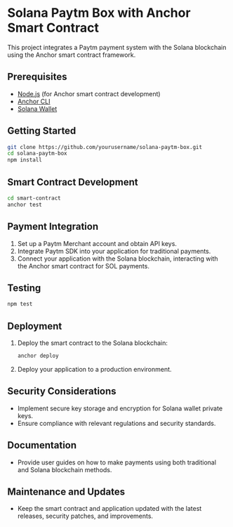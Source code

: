 # Solana Paytm Box with Anchor Smart Contract

This project integrates a Paytm payment system with the Solana blockchain using the Anchor smart contract framework.

## Prerequisites

- [Node.js](https://nodejs.org/) (for Anchor smart contract development)
- [Anchor CLI](https://project-serum.github.io/anchor/getting-started/installation.html)
- [Solana Wallet](https://docs.solana.com/wallet-guide/getting-started)

## Getting Started

```bash
git clone https://github.com/yourusername/solana-paytm-box.git
cd solana-paytm-box
npm install
```

## Smart Contract Development

```bash
cd smart-contract
anchor test
```

## Payment Integration

1. Set up a Paytm Merchant account and obtain API keys.
2. Integrate Paytm SDK into your application for traditional payments.
3. Connect your application with the Solana blockchain, interacting with the Anchor smart contract for SOL payments.

## Testing

```bash
npm test
```

## Deployment

1. Deploy the smart contract to the Solana blockchain:

   ```bash
   anchor deploy
   ```

2. Deploy your application to a production environment.

## Security Considerations

- Implement secure key storage and encryption for Solana wallet private keys.
- Ensure compliance with relevant regulations and security standards.

## Documentation

- Provide user guides on how to make payments using both traditional and Solana blockchain methods.

## Maintenance and Updates

- Keep the smart contract and application updated with the latest releases, security patches, and improvements.